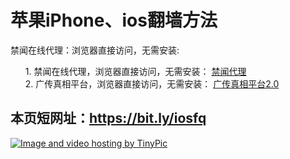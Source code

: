 <h1>苹果iPhone、ios翻墙方法</h1>


禁闻在线代理：浏览器直接访问，无需安装:

<ul class="task-list">

<li>1. 禁闻在线代理，浏览器直接访问，无需安装： <a href="https://github.com/bannedbook/fanqiang/wiki/jwproxy" target="_blank">禁闻代理</a>
</li>

<li>2. 广传真相平台，浏览器直接访问，无需安装：
<a href="https://github.com/bannedbook/fanqiang/wiki/%E5%B9%BF%E4%BC%A0%E7%9C%9F%E7%9B%B8%E5%B9%B3%E5%8F%B0" target="_blank">广传真相平台2.0</a></li>

</ul>

<h2>
本页短网址：<a href="https://bit.ly/iosfq">https://bit.ly/iosfq</a>
</h2>
<a href="https://github.com/bannedbook/fanqiang/wiki/jwproxy" target="_blank"><img src="http://i58.tinypic.com/zxsi9k.jpg" border="0" alt="Image and video hosting by TinyPic"></a>
